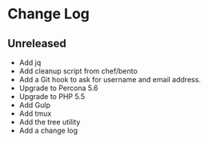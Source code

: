 # Change Log

## Unreleased

- Add jq
- Add cleanup script from chef/bento
- Add a Git hook to ask for username and email address.
- Upgrade to Percona 5.6
- Upgrade to PHP 5.5
- Add Gulp
- Add tmux
- Add the tree utility
- Add a change log

